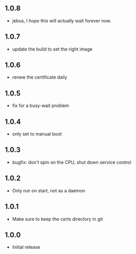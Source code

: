 <!-- https://developers.home-assistant.io/docs/add-ons/presentation#keeping-a-changelog -->

## 1.0.8

- jebus, I _hope_ this will actually wait forever now.

## 1.0.7

- update the build to set the right image

## 1.0.6

- renew the certificate daily

## 1.0.5

- fix for a busy-wait problem

## 1.0.4

- only set to manual boot

## 1.0.3

- bugfix: don't spin on the CPU, shut down service control

## 1.0.2

- Only run on start, not as a daemon

## 1.0.1

- Make sure to keep the certs directory in git

## 1.0.0

- Initial release

